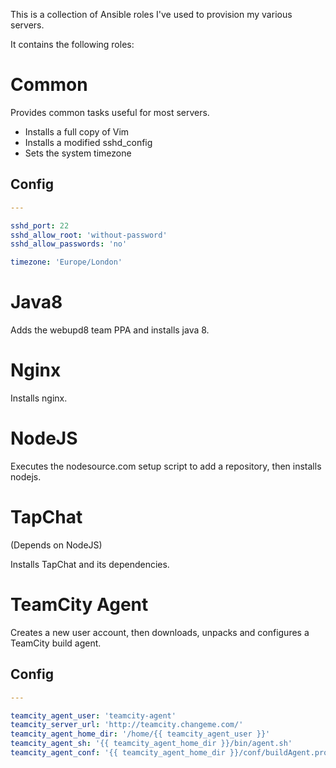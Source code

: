 This is a collection of Ansible roles I've used to provision my various servers.

It contains the following roles:

# Common

Provides common tasks useful for most servers.

* Installs a full copy of Vim
* Installs a modified sshd_config
* Sets the system timezone

## Config

```yaml
---

sshd_port: 22
sshd_allow_root: 'without-password'
sshd_allow_passwords: 'no'

timezone: 'Europe/London'
```

# Java8

Adds the webupd8 team PPA and installs java 8.

# Nginx

Installs nginx.

# NodeJS

Executes the nodesource.com setup script to add a repository, then installs
nodejs.

# TapChat

(Depends on NodeJS)

Installs TapChat and its dependencies.

# TeamCity Agent

Creates a new user account, then downloads, unpacks and configures a
TeamCity build agent.

## Config

```yaml
---

teamcity_agent_user: 'teamcity-agent'
teamcity_server_url: 'http://teamcity.changeme.com/'
teamcity_agent_home_dir: '/home/{{ teamcity_agent_user }}'
teamcity_agent_sh: '{{ teamcity_agent_home_dir }}/bin/agent.sh'
teamcity_agent_conf: '{{ teamcity_agent_home_dir }}/conf/buildAgent.properties'
```